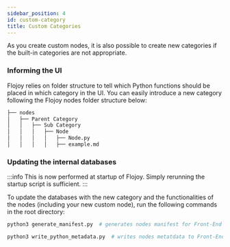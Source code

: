 ```yaml
---
sidebar_position: 4
id: custom-category
title: Custom Categories
---
```


As you create custom nodes, it is also possible to create new categories if the built-in categories are not appropriate.

### Informing the UI

Flojoy relies on folder structure to tell which Python functions should be placed in which category in the UI. You can easily introduce a new category following the Flojoy nodes folder structure below:

```txt
├── nodes
│   ├── Parent Category
│   │   ├── Sub Category
│   │   │   ├── Node
│   │   │   │   ├── Node.py
│   │   │   │   ├── example.md

```

### Updating the internal databases

:::info
This is now performed at startup of Flojoy. Simply rerunning the startup script is sufficient.
:::

To update the databases with the new category and the functionalities of the nodes (including your new custom node), run the following commands in the root directory:

```bash
python3 generate_manifest.py  # generates nodes manifest for Front-End
```

```bash
python3 write_python_metadata.py  # writes nodes metatdata to Front-End
```
